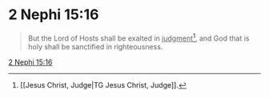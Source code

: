 # 2 Nephi 15:16

> But the Lord of Hosts shall be exalted in <u>judgment</u>[^a], and God that is holy shall be sanctified in righteousness.

[2 Nephi 15:16](https://www.churchofjesuschrist.org/study/scriptures/bofm/2-ne/15?lang=eng&id=p16#p16)


[^a]: [[Jesus Christ, Judge|TG Jesus Christ, Judge]].  
